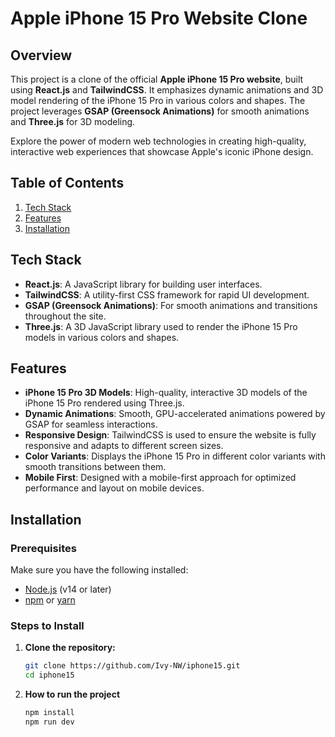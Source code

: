 # Apple iPhone 15 Pro Website Clone

## Overview
This project is a clone of the official **Apple iPhone 15 Pro website**, built using **React.js** and **TailwindCSS**. It emphasizes dynamic animations and 3D model rendering of the iPhone 15 Pro in various colors and shapes. The project leverages **GSAP (Greensock Animations)** for smooth animations and **Three.js** for 3D modeling.

Explore the power of modern web technologies in creating high-quality, interactive web experiences that showcase Apple's iconic iPhone design.

## Table of Contents
1. [Tech Stack](#tech-stack)
2. [Features](#features)
3. [Installation](#installation)


## Tech Stack
- **React.js**: A JavaScript library for building user interfaces.
- **TailwindCSS**: A utility-first CSS framework for rapid UI development.
- **GSAP (Greensock Animations)**: For smooth animations and transitions throughout the site.
- **Three.js**: A 3D JavaScript library used to render the iPhone 15 Pro models in various colors and shapes.

## Features
- **iPhone 15 Pro 3D Models**: High-quality, interactive 3D models of the iPhone 15 Pro rendered using Three.js.
- **Dynamic Animations**: Smooth, GPU-accelerated animations powered by GSAP for seamless interactions.
- **Responsive Design**: TailwindCSS is used to ensure the website is fully responsive and adapts to different screen sizes.
- **Color Variants**: Displays the iPhone 15 Pro in different color variants with smooth transitions between them.
- **Mobile First**: Designed with a mobile-first approach for optimized performance and layout on mobile devices.

## Installation

### Prerequisites
Make sure you have the following installed:
- [Node.js](https://nodejs.org/) (v14 or later)
- [npm](https://www.npmjs.com/) or [yarn](https://yarnpkg.com/)

### Steps to Install
1. **Clone the repository:**

   ```bash
   git clone https://github.com/Ivy-NW/iphone15.git
   cd iphone15
2. **How to run the project**

   ```bash
   npm install
   npm run dev
